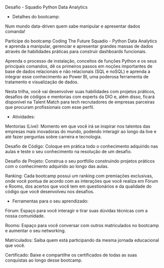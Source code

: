 Desafio - Squadio Python Data Analytics 

- Detalhes do bootcamp: 

Num mundo data-driven quem sabe manipular e apresentar dados comanda!

Participe do bootcamp Coding The Future Squadio - Python Data Analytics e aprenda a manipular, gerenciar e apresentar grandes massas de dados através de habilidades práticas para construir dashboards funcionais.

Aprenda o processo de instalação, conceitos de funções Python e os seus principais comandos, dê os primeiros passos em noções importantes de base de dados relacionais e não relacionais (SQL e noSQL) e aprenda a integrar esse conhecimento ao Power BI, uma poderosa ferramenta de tratamento e visualização de dados.

Nesta trilha, você vai desenvolver suas habilidades com projetos práticos, desafios de códigos e mentorias com experts da DIO e, além disso, ficará disponível na Talent Match para tech recrutadores de empresas parceiras que procuram profissionais com esse perfil.

- Atividades:

Mentorias (Live): Momento em que você irá se inspirar nos talentos das empresas mais inovadoras do mundo, podendo interagir ao longo da live e até fazer perguntas sobre carreira e tecnologia.

Desafio de Código: Coloque em prática todo o conhecimento adquirido nas aulas e teste o seu conhecimento na resolução de um desafio.

Desafio de Projeto: Construa o seu portfólio construindo projetos práticos com o conhecimento adquirido ao longo das aulas.

Ranking: Cada bootcamp possui um ranking com premiações exclusivas, onde você pontua de acordo com as interações que você realiza em Fórum e Rooms, dos acertos que você tem em questionários e da qualidade do código que você desenvolveu nos desafios.

- Ferramentas para o seu aprendizado:
  
Fórum: Espaço para você interagir e tirar suas dúvidas técnicas com a nossa comunidade.

Rooms: Espaço para você conversar com outros matriculados no bootcamp e aumentar o seu networking.

Matriculados: Saiba quem está participando da mesma jornada educacional que você.

Certificado: Baixe e compartilhe os certificados de todas as suas conquistas ao longo desse bootcamp.
